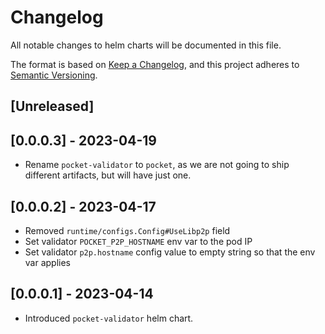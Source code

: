 # Changelog

All notable changes to helm charts will be documented in this file.

The format is based on [Keep a Changelog](https://keepachangelog.com/en/1.0.0/),
and this project adheres to [Semantic Versioning](https://semver.org/spec/v2.0.0.html).

## [Unreleased]

## [0.0.0.3] - 2023-04-19

- Rename `pocket-validator` to `pocket`, as we are not going to ship different artifacts, but will have just one.

## [0.0.0.2] - 2023-04-17

- Removed `runtime/configs.Config#UseLibp2p` field
- Set validator `POCKET_P2P_HOSTNAME` env var to the pod IP
- Set validator `p2p.hostname` config value to empty string so that the env var applies

## [0.0.0.1] - 2023-04-14

- Introduced `pocket-validator` helm chart.

<!-- GITHUB_WIKI: changelog/charts -->

